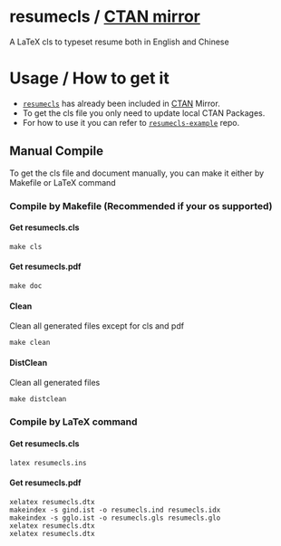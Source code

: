 # resumecls / [CTAN mirror](http://www.ctan.org/pkg/resumecls)

A LaTeX cls to typeset resume both in English and Chinese

# Usage / How to get it

- [`resumecls`](http://www.ctan.org/pkg/resumecls) has already been included in [CTAN](http://www.ctan.org/) Mirror.
- To get the cls file you only need to update local CTAN Packages.
- For how to use it you can refer to [`resumecls-example`](https://github.com/huxuan/resumecls-example) repo.

## Manual Compile

To get the cls file and document manually, you can make it either by Makefile or LaTeX command

### Compile by Makefile (Recommended if your os supported)

#### Get resumecls.cls
```shell
make cls
```

#### Get resumecls.pdf
```shell
make doc
```

#### Clean
Clean all generated files except for cls and pdf
```shell
make clean
```

#### DistClean
Clean all generated files
```shell
make distclean
```

### Compile by LaTeX command

#### Get resumecls.cls
```shell
latex resumecls.ins
```

#### Get resumecls.pdf
```shell
xelatex resumecls.dtx
makeindex -s gind.ist -o resumecls.ind resumecls.idx
makeindex -s gglo.ist -o resumecls.gls resumecls.glo
xelatex resumecls.dtx
xelatex resumecls.dtx
```
